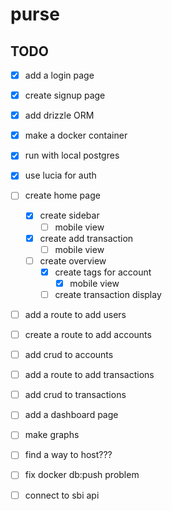# purse

## TODO

- [x] add a login page
- [x] create signup page
- [x] add drizzle ORM
- [x] make a docker container
- [x] run with local postgres
- [x] use lucia for auth
- [ ] create home page
  - [x] create sidebar
    - [ ] mobile view
  - [x] create add transaction
    - [ ] mobile view
  - [ ] create overview
    - [x] create tags for account
      - [x] mobile view
    - [ ] create transaction display
- [ ] add a route to add users
- [ ] create a route to add accounts
- [ ] add crud to accounts
- [ ] add a route to add transactions
- [ ] add crud to transactions
- [ ] add a dashboard page
- [ ] make graphs
- [ ] find a way to host???

- [ ] fix docker db:push problem
- [ ] connect to sbi api
